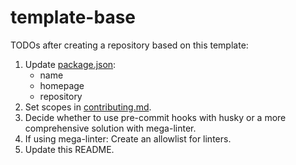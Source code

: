 # template-base

TODOs after creating a repository based on this template:

1. Update [package.json](package.json):
    - name
    - homepage
    - repository
2. Set scopes in [contributing.md](.github/contributing.md).
3. Decide whether to use pre-commit hooks with husky or a more comprehensive solution with mega-linter.
4. If using mega-linter: Create an allowlist for linters.
5. Update this README.
